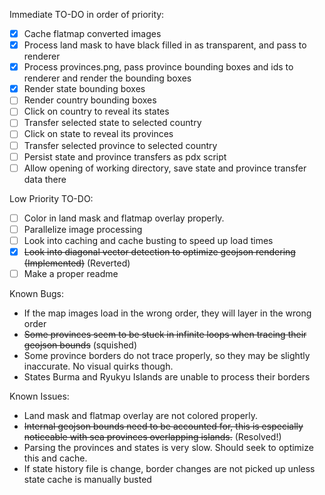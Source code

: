 Immediate TO-DO in order of priority:
- [x] Cache flatmap converted images
- [x] Process land mask to have black filled in as transparent, and pass to renderer
- [x] Process provinces.png, pass province bounding boxes and ids to renderer and render the bounding boxes
- [x] Render state bounding boxes
- [ ] Render country bounding boxes
- [ ] Click on country to reveal its states
- [ ] Transfer selected state to selected country
- [ ] Click on state to reveal its provinces
- [ ] Transfer selected province to selected country
- [ ] Persist state and province transfers as pdx script
- [ ] Allow opening of working directory, save state and province transfer data there

Low Priority TO-DO:
- [ ] Color in land mask and flatmap overlay properly.
- [ ] Parallelize image processing
- [ ] Look into caching and cache busting to speed up load times
- [x] ~~Look into diagonal vector detection to optimize geojson rendering (Implemented)~~ (Reverted)
- [ ] Make a proper readme

Known Bugs:
- If the map images load in the wrong order, they will layer in the wrong order
- ~~Some provinces seem to be stuck in infinite loops when tracing their geojson bounds~~ (squished)
- Some province borders do not trace properly, so they may be slightly inaccurate. No visual quirks though.
- States Burma and Ryukyu Islands are unable to process their borders

Known Issues:
- Land mask and flatmap overlay are not colored properly.
- ~~Internal geojson bounds need to be accounted for, this is especially noticeable with sea provinces overlapping islands.~~ (Resolved!)
- Parsing the provinces and states is very slow. Should seek to optimize this and cache.
- If state history file is change, border changes are not picked up unless state cache is manually busted
